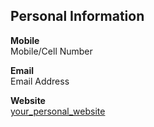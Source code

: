 <div class="header-title" markdown="1">

## Personal Information

</div>
<div class="header-main" markdown="1">

**Mobile**  
Mobile/Cell Number

**Email**  
Email Address

**Website**  
[your_personal_website](optional_link_to_website)

</div>
